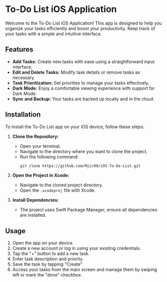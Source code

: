# To-Do List iOS Application

Welcome to the To-Do List iOS Application! This app is designed to help you organize your tasks efficiently and boost your productivity. Keep track of your tasks with a simple and intuitive interface.

## Features

- **Add Tasks:** Create new tasks with ease using a straightforward input interface.
- **Edit and Delete Tasks:** Modify task details or remove tasks as necessary.
- **Task Prioritization:** Set priorities to manage your tasks effectively.
- **Dark Mode:** Enjoy a comfortable viewing experience with support for Dark Mode.
- **Sync and Backup:** Your tasks are backed up locally and in the cloud.

## Installation

To install the To-Do List app on your iOS device, follow these steps:

1. **Clone the Repository:**
   - Open your terminal.
   - Navigate to the directory where you want to clone the project.
   - Run the following command:
     ```bash
     git clone https://github.com/Mjic99/iOS-To-Do-List.git
     ```

2. **Open the Project in Xcode:**
   - Navigate to the cloned project directory.
   - Open the `.xcodeproj` file with Xcode.

3. **Install Dependencies:**
   - The project uses Swift Package Manager, ensure all dependencies are installed.


## Usage

1. Open the app on your device.
2. Create a new account or log in using your existing credentials.
3. Tap the "+" button to add a new task.
4. Enter task description and priority.
5. Save the task by tapping "Create"
6. Access your tasks from the main screen and manage them by swiping left or mark the "done" checkbox.
